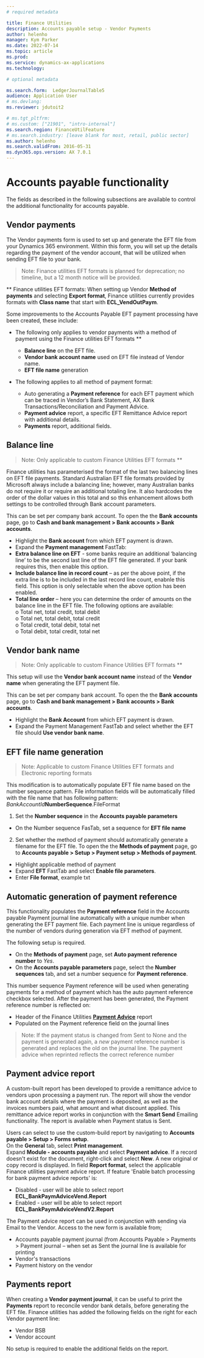 ```yaml
---
# required metadata

title: Finance Utilities 
description: Accounts payable setup - Vendor Payments 
author: helenho
manager: Kym Parker
ms.date: 2022-07-14
ms.topic: article
ms.prod: 
ms.service: dynamics-ax-applications
ms.technology: 

# optional metadata

ms.search.form:  LedgerJournalTable5 
audience: Application User
# ms.devlang: 
ms.reviewer: jdutoit2

# ms.tgt_pltfrm: 
# ms.custom: ["21901", "intro-internal"]
ms.search.region: FinanceUtilFeature
# ms.search.industry: [leave blank for most, retail, public sector]
ms.author: helenho
ms.search.validFrom: 2016-05-31
ms.dyn365.ops.version: AX 7.0.1
---
```


# Accounts payable functionality
The fields as described in the following subsections are available to control the additional functionality for accounts payable.

## Vendor payments
The Vendor payments form is used to set up and generate the EFT file from your Dynamics 365 environment. 
Within this form, you will set up the details regarding the payment of the vendor account, that will be utilized when sending EFT file to your bank. 

> Note: Finance utilities EFT formats is planned for deprecation; no timeline, but a 12 month notice will be provided.

** Finance utilities EFT formats: When setting up Vendor **Method of payments** and selecting **Export format**, Finance utilities currently provides formats with **Class name** that start with **ECL_VendOutPaym**. 

Some improvements to the Accounts Payable EFT payment processing have been created, these include: 
- The following only applies to vendor payments with a method of payment using the Finance utilities EFT formats **
  - **Balance line** on the EFT file.
  -	**Vendor bank account name** used on EFT file instead of Vendor name.
  -	**EFT file name** generation 

- The following applies to all method of payment format:
  -	Auto generating a **Payment reference** for each EFT payment which can be traced in Vendor’s Bank Statement, AX Bank Transactions/Reconciliation and Payment Advice.
  -	**Payment advice** report, a specific EFT Remittance Advice report with additional details.
  -	**Payments** report, additional fields.

## Balance line

> Note: Only applicable to custom Finance Utilities EFT formats **

Finance utilities has parameterised the format of the last two balancing lines on EFT file payments. Standard Australian EFT file formats provided by Microsoft always include a balancing line; however, many Australian banks do not require it or require an additional totaling line. It also hardcodes the order of the dollar values in this total and so this enhancement allows both settings to be controlled through Bank account parameters.

This can be set per company bank account. To open the the **Bank accounts** page, go to **Cash and bank management > Bank accounts > Bank accounts**.
-	Highlight the **Bank account** from which EFT payment is drawn.
-	Expand the **Payment management** FastTab:
-	**Extra balance line on EFT** - some banks require an additional ‘balancing line’ to be the second last line of the EFT file generated. If your bank requires this, then enable this option.
-	**Include balance line in record count** – as per the above point, if the extra line is to be included in the last record line count, enabnle this field. This option is only selectable when the above option has been enabled.
-	**Total line order** – here you can determine the order of amounts on the balance line in the EFT file.  The following options are available:
 <br> o	Total net, total credit, total debit
 <br> o	Total net, total debit, total credit
 <br> o	Total credit, total debit, total net
 <br> o	Total debit, total credit, total net

## Vendor bank name

> Note: Only applicable to custom Finance Utilities EFT formats **

This setup will use the **Vendor bank account name** instead of the **Vendor name** when generating the EFT payment file.

This can be set per company bank account. To open the the **Bank accounts** page, go to **Cash and bank management > Bank accounts > Bank accounts**.
-	Highlight the **Bank Account** from which EFT payment is drawn.
-	Expand the Payment Management FastTab and select whether the EFT file should **Use vendor bank name**.

## EFT file name generation

> Note: Applicable to custom Finance Utilities EFT formats and Electronic reporting formats

This modification is to automatically populate EFT file name based on the number sequence pattern.
File information fields will be automatically filled with the file name that has following pattern:
_BankAccountId_**NumberSequence**.FileFormat

1. Set the **Number sequence** in the **Accounts payable parameters**
- On the Number sequence FasTab, set a sequence for **EFT file name**

2. Set whether the method of payment should automatically generate a filename for the EFT file. To open the the **Methods of payment** page, go to **Accounts payable > Setup > Payment setup > Methods of payment**.
-	Highlight applicable method of payment
-	Expand **EFT** FastTab and select **Enable file parameters**.
-	Enter **File format**, example txt

## Automatic generation of payment reference
This functionality populates the **Payment reference** field in the Accounts payable Payment journal line automatically with a unique number when generating the EFT payment file. Each payment line is unique regardless of the number of vendors during generation via EFT method of payment.

The following setup is required.
- On the **Methods of payment** page, set **Auto payment reference number** to _Yes_.
- On the **Accounts payable parameters** page, select the **Number sequences** tab, and set a number sequence for **Payment reference**.

This number sequence Payment reference will be used when generating payments for a method of payment which has the auto payment reference checkbox selected.
After the payment has been generated, the Payment reference number is reflected on: 
- Header of the Finance Utilities [**Payment Advice**](#payment-advice-report) report
-	Populated on the Payment reference field on the journal lines

> Note: If the payment status is changed from Sent to None and the payment is generated again, a _new_ payment reference number is generated and replaces the old on the journal line. The payment advice when reprinted reflects the correct reference number

## Payment advice report
A custom-built report has been developed to provide a remittance advice to vendors upon processing a payment run. The report will show the vendor bank account details where the payment is deposited, as well as the invoices numbers paid, what amount and what discount applied. This remittance advice report works in conjunction with the **Smart Send** Emailing functionality. The report is available when Payment status is Sent.

Users can select to use the custom-build report by navigating to **Accounts payable > Setup > Forms setup**. <br>
On the **General** tab, select **Print management**. <br>
Expand **Module - accounts payable** and select **Payment advice**. If a record doesn't exist for the document, right-click and select **New**. 
A new original or copy record is displayed. In field **Report format**, select the applicable Finance utilities payment advice report.
If feature 'Enable batch processing for bank payment advice reports' is:
- Disabled - user will be able to select report **ECL_BankPaymAdviceVend.Report**
- Enabled - user will be able to select report **ECL_BankPaymAdviceVendV2.Report**

The Payment advice report can be used in conjunction with sending via Email to the Vendor. Access to the new form is available from;
-	Accounts payable payment journal (from Accounts Payable > Payments > Payment journal – when set as Sent the journal line is available for printing
-	Vendor's transactions
-	Payment history on the vendor

## Payments report
When creating a **Vendor payment journal**, it can be useful to print the **Payments** report to reconcile vendor bank details, before generating the EFT file.
Finance utilities has added the following fields on the right for each Vendor payment line:
- Vendor BSB
- Vendor account

No setup is required to enable the additional fields on the report.
